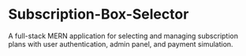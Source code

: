 # Subscription-Box-Selector
A full-stack MERN application for selecting and managing subscription plans with user authentication, admin panel, and payment simulation.
